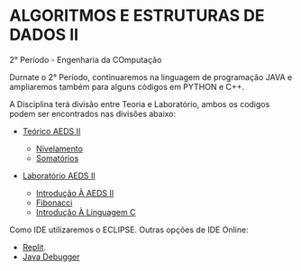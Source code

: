 # ALGORITMOS E ESTRUTURAS DE DADOS II
2° Período - Engenharia da COmputação

Durnate o 2° Período, continuaremos na linguagem de programação JAVA e ampliaremos também para alguns códigos em PYTHON e C++.

A Disciplina terá divisão entre Teoria e Laboratório, ambos os codigos podem ser encontrados nas divisões abaixo:

- [Teórico AEDS II]()
    - [Nivelamento]()
    - [Somatórios]()

- [Laboratório AEDS II](#)
    - [Introdução À AEDS II](#)
    - [Fibonacci](#)
    - [Introdução À Linguagem C](#)

Como IDE utilizaremos o ECLIPSE. Outras opções de IDE Online:
- [Replit](https://replit.com/languages/java10).
- [Java Debugger](https://www.onlinegdb.com/online_java_debugger)